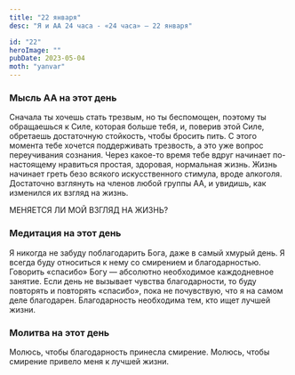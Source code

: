 ```yaml
---
title: "22 января"
desc: "Я и АА 24 часа - «24 часа» — 22 января"

id: "22"
heroImage: ""
pubDate: 2023-05-04
moth: "yanvar"
---
```


### Мысль АА на этот день

Сначала ты хочешь стать трезвым, но ты беспомощен, поэтому ты обращаешься к
Силе, которая больше тебя, и, поверив этой Силе, обретаешь достаточную
стойкость, чтобы бросить пить. С этого момента тебе хочется поддерживать
трезвость, а это уже вопрос переучивания сознания. Через какое-то время тебе
вдруг начинает по-настоящему нравиться простая, здоровая, нормальная жизнь.
Жизнь начинает греть безо всякого искусственного стимула, вроде алкоголя.
Достаточно взглянуть на членов любой группы АА, и увидишь, как изменился их
взгляд на жизнь.

МЕНЯЕТСЯ ЛИ МОЙ ВЗГЛЯД НА ЖИЗНЬ?

### Медитация на этот день

Я никогда не забуду поблагодарить Бога, даже в самый хмурый день. Я всегда
буду относиться к нему со смирением и благодарностью. Говорить «спасибо» Богу
— абсолютно необходимое каждодневное занятие. Если день не вызывает чувства
благодарности, то буду повторять и повторять «спасибо», пока не почувствую,
что я на самом деле благодарен. Благодарность необходима тем, кто ищет лучшей
жизни.

### Молитва на этот день

Молюсь, чтобы благодарность принесла смирение. Молюсь, чтобы смирение привело
меня к лучшей жизни.
